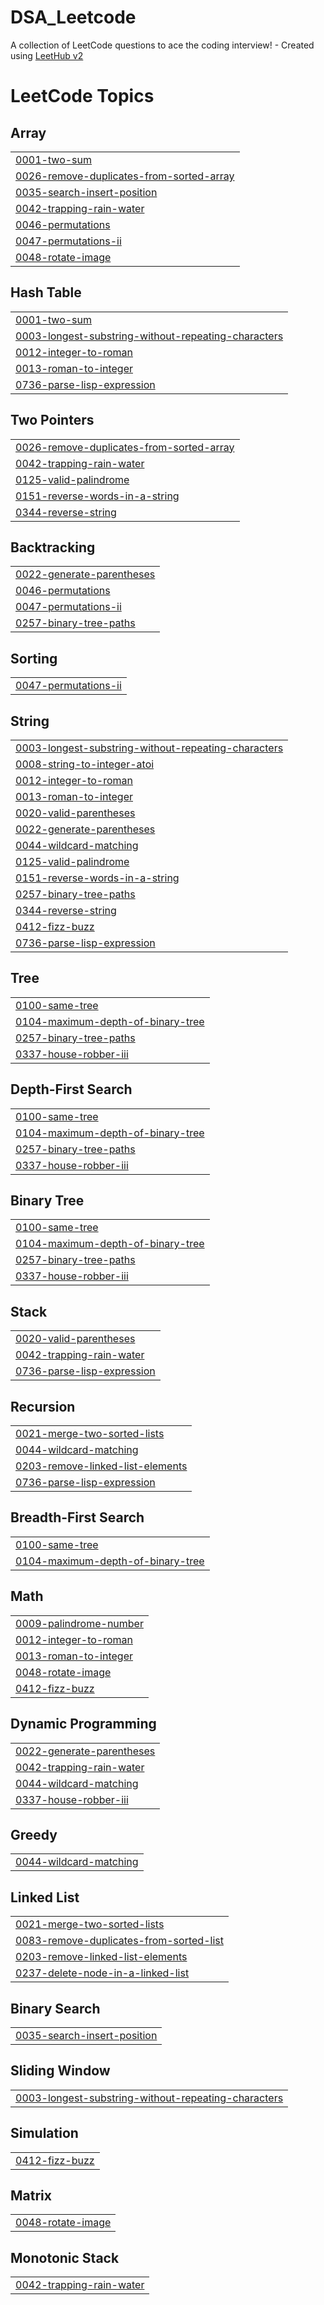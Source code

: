 # DSA_Leetcode
A collection of LeetCode questions to ace the coding interview! - Created using [LeetHub v2](https://github.com/arunbhardwaj/LeetHub-2.0)

<!---LeetCode Topics Start-->
# LeetCode Topics
## Array
|  |
| ------- |
| [0001-two-sum](https://github.com/tusharahlawat/DSA_Leetcode/tree/master/0001-two-sum) |
| [0026-remove-duplicates-from-sorted-array](https://github.com/tusharahlawat/DSA_Leetcode/tree/master/0026-remove-duplicates-from-sorted-array) |
| [0035-search-insert-position](https://github.com/tusharahlawat/DSA_Leetcode/tree/master/0035-search-insert-position) |
| [0042-trapping-rain-water](https://github.com/tusharahlawat/DSA_Leetcode/tree/master/0042-trapping-rain-water) |
| [0046-permutations](https://github.com/tusharahlawat/DSA_Leetcode/tree/master/0046-permutations) |
| [0047-permutations-ii](https://github.com/tusharahlawat/DSA_Leetcode/tree/master/0047-permutations-ii) |
| [0048-rotate-image](https://github.com/tusharahlawat/DSA_Leetcode/tree/master/0048-rotate-image) |
## Hash Table
|  |
| ------- |
| [0001-two-sum](https://github.com/tusharahlawat/DSA_Leetcode/tree/master/0001-two-sum) |
| [0003-longest-substring-without-repeating-characters](https://github.com/tusharahlawat/DSA_Leetcode/tree/master/0003-longest-substring-without-repeating-characters) |
| [0012-integer-to-roman](https://github.com/tusharahlawat/DSA_Leetcode/tree/master/0012-integer-to-roman) |
| [0013-roman-to-integer](https://github.com/tusharahlawat/DSA_Leetcode/tree/master/0013-roman-to-integer) |
| [0736-parse-lisp-expression](https://github.com/tusharahlawat/DSA_Leetcode/tree/master/0736-parse-lisp-expression) |
## Two Pointers
|  |
| ------- |
| [0026-remove-duplicates-from-sorted-array](https://github.com/tusharahlawat/DSA_Leetcode/tree/master/0026-remove-duplicates-from-sorted-array) |
| [0042-trapping-rain-water](https://github.com/tusharahlawat/DSA_Leetcode/tree/master/0042-trapping-rain-water) |
| [0125-valid-palindrome](https://github.com/tusharahlawat/DSA_Leetcode/tree/master/0125-valid-palindrome) |
| [0151-reverse-words-in-a-string](https://github.com/tusharahlawat/DSA_Leetcode/tree/master/0151-reverse-words-in-a-string) |
| [0344-reverse-string](https://github.com/tusharahlawat/DSA_Leetcode/tree/master/0344-reverse-string) |
## Backtracking
|  |
| ------- |
| [0022-generate-parentheses](https://github.com/tusharahlawat/DSA_Leetcode/tree/master/0022-generate-parentheses) |
| [0046-permutations](https://github.com/tusharahlawat/DSA_Leetcode/tree/master/0046-permutations) |
| [0047-permutations-ii](https://github.com/tusharahlawat/DSA_Leetcode/tree/master/0047-permutations-ii) |
| [0257-binary-tree-paths](https://github.com/tusharahlawat/DSA_Leetcode/tree/master/0257-binary-tree-paths) |
## Sorting
|  |
| ------- |
| [0047-permutations-ii](https://github.com/tusharahlawat/DSA_Leetcode/tree/master/0047-permutations-ii) |
## String
|  |
| ------- |
| [0003-longest-substring-without-repeating-characters](https://github.com/tusharahlawat/DSA_Leetcode/tree/master/0003-longest-substring-without-repeating-characters) |
| [0008-string-to-integer-atoi](https://github.com/tusharahlawat/DSA_Leetcode/tree/master/0008-string-to-integer-atoi) |
| [0012-integer-to-roman](https://github.com/tusharahlawat/DSA_Leetcode/tree/master/0012-integer-to-roman) |
| [0013-roman-to-integer](https://github.com/tusharahlawat/DSA_Leetcode/tree/master/0013-roman-to-integer) |
| [0020-valid-parentheses](https://github.com/tusharahlawat/DSA_Leetcode/tree/master/0020-valid-parentheses) |
| [0022-generate-parentheses](https://github.com/tusharahlawat/DSA_Leetcode/tree/master/0022-generate-parentheses) |
| [0044-wildcard-matching](https://github.com/tusharahlawat/DSA_Leetcode/tree/master/0044-wildcard-matching) |
| [0125-valid-palindrome](https://github.com/tusharahlawat/DSA_Leetcode/tree/master/0125-valid-palindrome) |
| [0151-reverse-words-in-a-string](https://github.com/tusharahlawat/DSA_Leetcode/tree/master/0151-reverse-words-in-a-string) |
| [0257-binary-tree-paths](https://github.com/tusharahlawat/DSA_Leetcode/tree/master/0257-binary-tree-paths) |
| [0344-reverse-string](https://github.com/tusharahlawat/DSA_Leetcode/tree/master/0344-reverse-string) |
| [0412-fizz-buzz](https://github.com/tusharahlawat/DSA_Leetcode/tree/master/0412-fizz-buzz) |
| [0736-parse-lisp-expression](https://github.com/tusharahlawat/DSA_Leetcode/tree/master/0736-parse-lisp-expression) |
## Tree
|  |
| ------- |
| [0100-same-tree](https://github.com/tusharahlawat/DSA_Leetcode/tree/master/0100-same-tree) |
| [0104-maximum-depth-of-binary-tree](https://github.com/tusharahlawat/DSA_Leetcode/tree/master/0104-maximum-depth-of-binary-tree) |
| [0257-binary-tree-paths](https://github.com/tusharahlawat/DSA_Leetcode/tree/master/0257-binary-tree-paths) |
| [0337-house-robber-iii](https://github.com/tusharahlawat/DSA_Leetcode/tree/master/0337-house-robber-iii) |
## Depth-First Search
|  |
| ------- |
| [0100-same-tree](https://github.com/tusharahlawat/DSA_Leetcode/tree/master/0100-same-tree) |
| [0104-maximum-depth-of-binary-tree](https://github.com/tusharahlawat/DSA_Leetcode/tree/master/0104-maximum-depth-of-binary-tree) |
| [0257-binary-tree-paths](https://github.com/tusharahlawat/DSA_Leetcode/tree/master/0257-binary-tree-paths) |
| [0337-house-robber-iii](https://github.com/tusharahlawat/DSA_Leetcode/tree/master/0337-house-robber-iii) |
## Binary Tree
|  |
| ------- |
| [0100-same-tree](https://github.com/tusharahlawat/DSA_Leetcode/tree/master/0100-same-tree) |
| [0104-maximum-depth-of-binary-tree](https://github.com/tusharahlawat/DSA_Leetcode/tree/master/0104-maximum-depth-of-binary-tree) |
| [0257-binary-tree-paths](https://github.com/tusharahlawat/DSA_Leetcode/tree/master/0257-binary-tree-paths) |
| [0337-house-robber-iii](https://github.com/tusharahlawat/DSA_Leetcode/tree/master/0337-house-robber-iii) |
## Stack
|  |
| ------- |
| [0020-valid-parentheses](https://github.com/tusharahlawat/DSA_Leetcode/tree/master/0020-valid-parentheses) |
| [0042-trapping-rain-water](https://github.com/tusharahlawat/DSA_Leetcode/tree/master/0042-trapping-rain-water) |
| [0736-parse-lisp-expression](https://github.com/tusharahlawat/DSA_Leetcode/tree/master/0736-parse-lisp-expression) |
## Recursion
|  |
| ------- |
| [0021-merge-two-sorted-lists](https://github.com/tusharahlawat/DSA_Leetcode/tree/master/0021-merge-two-sorted-lists) |
| [0044-wildcard-matching](https://github.com/tusharahlawat/DSA_Leetcode/tree/master/0044-wildcard-matching) |
| [0203-remove-linked-list-elements](https://github.com/tusharahlawat/DSA_Leetcode/tree/master/0203-remove-linked-list-elements) |
| [0736-parse-lisp-expression](https://github.com/tusharahlawat/DSA_Leetcode/tree/master/0736-parse-lisp-expression) |
## Breadth-First Search
|  |
| ------- |
| [0100-same-tree](https://github.com/tusharahlawat/DSA_Leetcode/tree/master/0100-same-tree) |
| [0104-maximum-depth-of-binary-tree](https://github.com/tusharahlawat/DSA_Leetcode/tree/master/0104-maximum-depth-of-binary-tree) |
## Math
|  |
| ------- |
| [0009-palindrome-number](https://github.com/tusharahlawat/DSA_Leetcode/tree/master/0009-palindrome-number) |
| [0012-integer-to-roman](https://github.com/tusharahlawat/DSA_Leetcode/tree/master/0012-integer-to-roman) |
| [0013-roman-to-integer](https://github.com/tusharahlawat/DSA_Leetcode/tree/master/0013-roman-to-integer) |
| [0048-rotate-image](https://github.com/tusharahlawat/DSA_Leetcode/tree/master/0048-rotate-image) |
| [0412-fizz-buzz](https://github.com/tusharahlawat/DSA_Leetcode/tree/master/0412-fizz-buzz) |
## Dynamic Programming
|  |
| ------- |
| [0022-generate-parentheses](https://github.com/tusharahlawat/DSA_Leetcode/tree/master/0022-generate-parentheses) |
| [0042-trapping-rain-water](https://github.com/tusharahlawat/DSA_Leetcode/tree/master/0042-trapping-rain-water) |
| [0044-wildcard-matching](https://github.com/tusharahlawat/DSA_Leetcode/tree/master/0044-wildcard-matching) |
| [0337-house-robber-iii](https://github.com/tusharahlawat/DSA_Leetcode/tree/master/0337-house-robber-iii) |
## Greedy
|  |
| ------- |
| [0044-wildcard-matching](https://github.com/tusharahlawat/DSA_Leetcode/tree/master/0044-wildcard-matching) |
## Linked List
|  |
| ------- |
| [0021-merge-two-sorted-lists](https://github.com/tusharahlawat/DSA_Leetcode/tree/master/0021-merge-two-sorted-lists) |
| [0083-remove-duplicates-from-sorted-list](https://github.com/tusharahlawat/DSA_Leetcode/tree/master/0083-remove-duplicates-from-sorted-list) |
| [0203-remove-linked-list-elements](https://github.com/tusharahlawat/DSA_Leetcode/tree/master/0203-remove-linked-list-elements) |
| [0237-delete-node-in-a-linked-list](https://github.com/tusharahlawat/DSA_Leetcode/tree/master/0237-delete-node-in-a-linked-list) |
## Binary Search
|  |
| ------- |
| [0035-search-insert-position](https://github.com/tusharahlawat/DSA_Leetcode/tree/master/0035-search-insert-position) |
## Sliding Window
|  |
| ------- |
| [0003-longest-substring-without-repeating-characters](https://github.com/tusharahlawat/DSA_Leetcode/tree/master/0003-longest-substring-without-repeating-characters) |
## Simulation
|  |
| ------- |
| [0412-fizz-buzz](https://github.com/tusharahlawat/DSA_Leetcode/tree/master/0412-fizz-buzz) |
## Matrix
|  |
| ------- |
| [0048-rotate-image](https://github.com/tusharahlawat/DSA_Leetcode/tree/master/0048-rotate-image) |
## Monotonic Stack
|  |
| ------- |
| [0042-trapping-rain-water](https://github.com/tusharahlawat/DSA_Leetcode/tree/master/0042-trapping-rain-water) |
<!---LeetCode Topics End-->